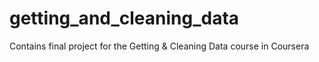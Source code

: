 # getting_and_cleaning_data
Contains final project for the Getting &amp; Cleaning Data course in Coursera

